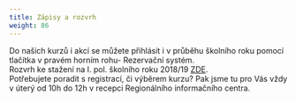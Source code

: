 ```yaml
---
title: Zápisy a rozvrh
weight: 86
---
```

Do našich kurzů i akcí se můžete přihlásit i v průběhu školního roku pomocí tlačítka v pravém horním rohu- Rezervační systém.\
Rozvrh ke stažení na I. pol. školního roku 2018/19 [ZDE](/docs/rozvrh-18-19-vigvam.pdf).\
Potřebujete poradit s registrací, či výběrem kurzu? Pak jsme tu pro Vás vždy v úterý od 10h do 12h v recepci Regionálního informačního centra.
